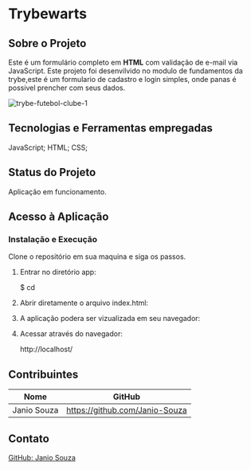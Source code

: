 # Trybewarts

## Sobre o Projeto
 Este é um formulário completo em **HTML** com validação de e-mail via JavaScript.
 Este projeto foi desenvilvido no modulo de fundamentos da trybe,este é um formulario de cadastro e login simples, onde panas
 é possivel prencher com seus dados.
 
 ![trybe-futebol-clube-1](./formulario.gif)

## Tecnologias e Ferramentas empregadas

JavaScript;
HTML;
CSS;

## Status do Projeto
Aplicação em funcionamento.

## Acesso à Aplicação
### Instalação e Execução

Clone o repositório em sua maquina e siga os passos.

1. Entrar no diretório app:

    $ cd <app>
  
2. Abrir diretamente o arquivo index.html:

3. A aplicação podera ser vizualizada em seu navegador:

4. Acessar através do navegador:
    <p>http://localhost/</p>

## Contribuintes
|Nome|GitHub|
| -------- | -------- |
|Janio Souza|https://github.com/Janio-Souza|

## Contato
[GitHub: Janio Souza](https://github.com/Janio-Souza)
